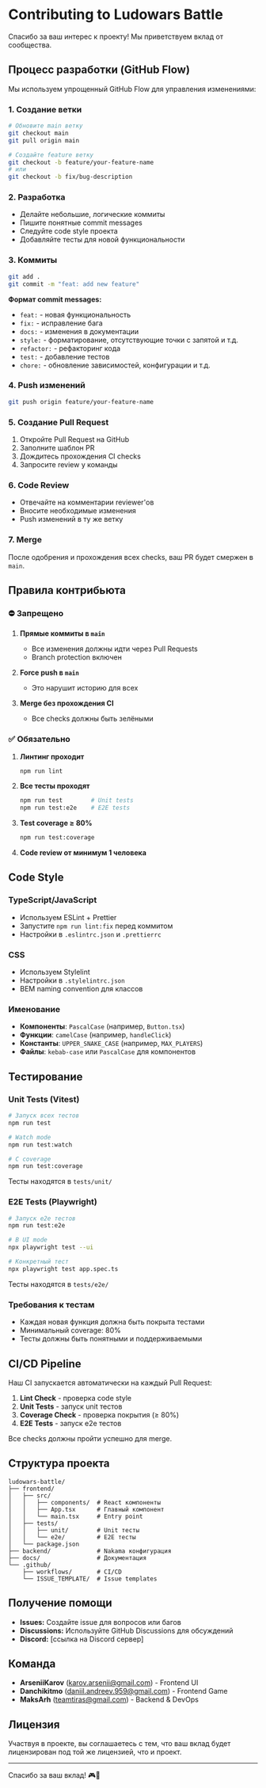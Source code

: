 # Contributing to Ludowars Battle

Спасибо за ваш интерес к проекту! Мы приветствуем вклад от сообщества.

## Процесс разработки (GitHub Flow)

Мы используем упрощенный GitHub Flow для управления изменениями:

### 1. Создание ветки

```bash
# Обновите main ветку
git checkout main
git pull origin main

# Создайте feature ветку
git checkout -b feature/your-feature-name
# или
git checkout -b fix/bug-description
```

### 2. Разработка

- Делайте небольшие, логические коммиты
- Пишите понятные commit messages
- Следуйте code style проекта
- Добавляйте тесты для новой функциональности

### 3. Коммиты

```bash
git add .
git commit -m "feat: add new feature"
```

**Формат commit messages:**
- `feat:` - новая функциональность
- `fix:` - исправление бага
- `docs:` - изменения в документации
- `style:` - форматирование, отсутствующие точки с запятой и т.д.
- `refactor:` - рефакторинг кода
- `test:` - добавление тестов
- `chore:` - обновление зависимостей, конфигурации и т.д.

### 4. Push изменений

```bash
git push origin feature/your-feature-name
```

### 5. Создание Pull Request

1. Откройте Pull Request на GitHub
2. Заполните шаблон PR
3. Дождитесь прохождения CI checks
4. Запросите review у команды

### 6. Code Review

- Отвечайте на комментарии reviewer'ов
- Вносите необходимые изменения
- Push изменений в ту же ветку

### 7. Merge

После одобрения и прохождения всех checks, ваш PR будет смержен в `main`.

## Правила контрибьюта

### ⛔ Запрещено

1. **Прямые коммиты в `main`**
   - Все изменения должны идти через Pull Requests
   - Branch protection включен

2. **Force push в `main`**
   - Это нарушит историю для всех

3. **Merge без прохождения CI**
   - Все checks должны быть зелёными

### ✅ Обязательно

1. **Линтинг проходит**
   ```bash
   npm run lint
   ```

2. **Все тесты проходят**
   ```bash
   npm run test        # Unit tests
   npm run test:e2e    # E2E tests
   ```

3. **Test coverage ≥ 80%**
   ```bash
   npm run test:coverage
   ```

4. **Code review от минимум 1 человека**

## Code Style

### TypeScript/JavaScript

- Используем ESLint + Prettier
- Запустите `npm run lint:fix` перед коммитом
- Настройки в `.eslintrc.json` и `.prettierrc`

### CSS

- Используем Stylelint
- Настройки в `.stylelintrc.json`
- BEM naming convention для классов

### Именование

- **Компоненты**: `PascalCase` (например, `Button.tsx`)
- **Функции**: `camelCase` (например, `handleClick`)
- **Константы**: `UPPER_SNAKE_CASE` (например, `MAX_PLAYERS`)
- **Файлы**: `kebab-case` или `PascalCase` для компонентов

## Тестирование

### Unit Tests (Vitest)

```bash
# Запуск всех тестов
npm run test

# Watch mode
npm run test:watch

# С coverage
npm run test:coverage
```

Тесты находятся в `tests/unit/`

### E2E Tests (Playwright)

```bash
# Запуск e2e тестов
npm run test:e2e

# В UI mode
npx playwright test --ui

# Конкретный тест
npx playwright test app.spec.ts
```

Тесты находятся в `tests/e2e/`

### Требования к тестам

- Каждая новая функция должна быть покрыта тестами
- Минимальный coverage: 80%
- Тесты должны быть понятными и поддерживаемыми

## CI/CD Pipeline

Наш CI запускается автоматически на каждый Pull Request:

1. **Lint Check** - проверка code style
2. **Unit Tests** - запуск unit тестов
3. **Coverage Check** - проверка покрытия (≥ 80%)
4. **E2E Tests** - запуск e2e тестов

Все checks должны пройти успешно для merge.

## Структура проекта

```
ludowars-battle/
├── frontend/
│   ├── src/
│   │   ├── components/  # React компоненты
│   │   ├── App.tsx      # Главный компонент
│   │   └── main.tsx     # Entry point
│   ├── tests/
│   │   ├── unit/        # Unit тесты
│   │   └── e2e/         # E2E тесты
│   └── package.json
├── backend/             # Nakama конфигурация
├── docs/                # Документация
└── .github/
    ├── workflows/       # CI/CD
    └── ISSUE_TEMPLATE/  # Issue templates
```

## Получение помощи

- **Issues:** Создайте issue для вопросов или багов
- **Discussions:** Используйте GitHub Discussions для обсуждений
- **Discord:** [ссылка на Discord сервер]

## Команда

- **ArseniiKarov** (karov.arsenii@gmail.com) - Frontend UI
- **Danchikitmo** (daniil.andreev.959@gmail.com) - Frontend Game
- **MaksArh** (teamtiras@gmail.com) - Backend & DevOps

## Лицензия

Участвуя в проекте, вы соглашаетесь с тем, что ваш вклад будет лицензирован под той же лицензией, что и проект.

---

Спасибо за ваш вклад! 🎮🚀

